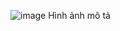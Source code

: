 ![image](https://github.com/user-attachments/assets/f9a30c8e-47aa-4ce9-bd2e-e3d94f827818)
Hình ảnh mô tả
